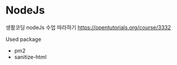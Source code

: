 # NodeJs

생활코딩 nodeJs 수업 따라하기
https://opentutorials.org/course/3332

Used package
 - pm2
 - sanitize-html


